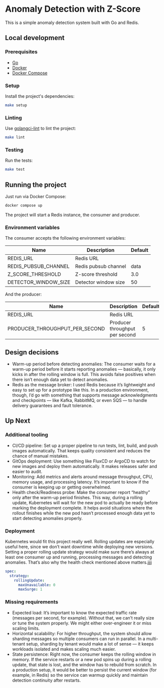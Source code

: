 # Anomaly Detection with Z-Score

This is a simple anomaly detection system built with Go and Redis.

## Local development

### Prerequisites

- [Go](https://go.dev/)
- [Docker](https://www.docker.com/)
- [Docker Compose](https://docs.docker.com/compose/)

### Setup

Install the project's dependencies:

```bash
make setup
```

### Linting

Use [golangci-lint](https://golangci-lint.run/) to lint the project:

```bash
make lint
```

### Testing

Run the tests:

```bash
make test
```

## Running the project

Just run via Docker Compose:

```bash
docker compose up
```

The project will start a Redis instance, the consumer and producer.

### Environment variables

The consumer accepts the following environment variables:

| Name | Description | Default |
| --- | --- | --- |
| REDIS_URL | Redis URL | |
| REDIS_PUBSUB_CHANNEL | Redis pubsub channel | data |
| Z_SCORE_THRESHOLD | Z-score threshold | 3.0 |
| DETECTOR_WINDOW_SIZE | Detector window size | 50 |


And the producer:

| Name | Description | Default |
| --- | --- | --- |
| REDIS_URL | Redis URL | |
| PRODUCER_THROUGHPUT_PER_SECOND | Producer throughput per second | 5 |

## Design decisions

- Warm-up period before detecting anomalies: The consumer waits for a warm-up period before it starts reporting anomalies — basically, it only kicks in after the rolling window is full. This avoids false positives when there isn’t enough data yet to detect anomalies.
- Redis as the message broker: I used Redis because it’s lightweight and easy to set up for a prototype like this. In a production environment, though, I’d go with something that supports message acknowledgments and checkpoints — like Kafka, RabbitMQ, or even SQS — to handle delivery guarantees and fault tolerance.

## Up Next

### Additional tooling

- CI/CD pipeline: Set up a proper pipeline to run tests, lint, build, and push images automatically. That keeps quality consistent and reduces the chance of manual mistakes.
- GitOps deployment: Use something like FluxCD or ArgoCD to watch for new images and deploy them automatically. It makes releases safer and easier to audit.
- Monitoring: Add metrics and alerts around message throughput, CPU, memory usage, and processing latency. It’s important to know if the consumer is keeping up or getting overwhelmed.
- Health check/Readiness probe: Make the consumer report “healthy” only after the warm-up period finishes. This way, during a rolling update, Kubernetes will wait for the new pod to actually be ready before marking the deployment complete. It helps avoid situations where the rollout finishes while the new pod hasn’t processed enough data yet to start detecting anomalies properly.

### Deployment

Kubernetes would fit this project really well. Rolling updates are especially useful here, since we don’t want downtime while deploying new versions. Setting a proper rolling update strategy would make sure there’s always at least one consumer up and running, processing messages and detecting anomalies. That’s also why the health check mentioned above matters.jjjj

```yaml
spec:
  strategy:
    rollingUpdate:
      maxUnavailable: 0
      maxSurge: 1
```

### Missing requirements

- Expected load: It’s important to know the expected traffic rate (messages per second, for example). Without that, we can’t really size or tune the system properly. We might either over-engineer it or miss scaling limits.
- Horizontal scalability: For higher throughput, the system should allow sharding messages so multiple consumers can run in parallel. In a multi-tenant setup, sharding by tenant would make a lot of sense — it keeps workloads isolated and makes scaling much easier.
- State persistence: Right now, the consumer keeps the rolling window in memory. If the service restarts or a new pod spins up during a rolling update, that state is lost, and the window has to rebuild from scratch. In a production setup, it would be better to persist the current window (for example, in Redis) so the service can warmup quickly and maintain detection continuity after restarts.
